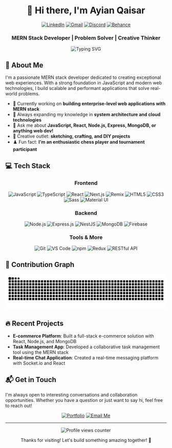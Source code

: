 <div align="center">
  
# 👋 Hi there, I'm Ayian Qaisar

[![LinkedIn](https://img.shields.io/badge/LinkedIn-0077B5?style=for-the-badge&logo=linkedin&logoColor=white)](https://www.linkedin.com/in/ayian-qaisar)
[![Gmail](https://img.shields.io/badge/Gmail-D14836?style=for-the-badge&logo=gmail&logoColor=white)](mailto:ayianqaisar20@gmail.com)
[![Discord](https://img.shields.io/badge/Discord-5865F2?style=for-the-badge&logo=discord&logoColor=white)](https://discord.gg/eVmpmhjGEY)
[![Behance](https://img.shields.io/badge/Behance-1769FF?style=for-the-badge&logo=behance&logoColor=white)](https://www.behance.net/ayianqaisar)

### **MERN Stack Developer | Problem Solver | Creative Thinker**

<img src="https://readme-typing-svg.demolab.com?font=Fira+Code&weight=600&size=22&pause=1000&color=36BCF7FF&center=true&vCenter=true&random=false&width=435&lines=Building+scalable+web+apps;JavaScript+enthusiast;React+%26+Node.js+developer;Always+learning+new+tech" alt="Typing SVG" />

</div>

## 🚀 About Me

I'm a passionate MERN stack developer dedicated to creating exceptional web experiences. With a strong foundation in JavaScript and modern web technologies, I build scalable and performant applications that solve real-world problems.

- 🔭 Currently working on **building enterprise-level web applications with MERN stack**
- 🌱 Always expanding my knowledge in **system architecture and cloud technologies**
- 💬 Ask me about **JavaScript, React, Node.js, Express, MongoDB, or anything web dev!**
- 🎨 Creative outlet: **sketching, crafting, and DIY projects**
- ♟️ Fun fact: **I'm an enthusiastic chess player and tournament participant**

## 💻 Tech Stack

<div align="center">

### Frontend
![JavaScript](https://img.shields.io/badge/JavaScript-F7DF1E?style=for-the-badge&logo=javascript&logoColor=black)
![TypeScript](https://img.shields.io/badge/TypeScript-3178C6?style=for-the-badge&logo=typescript&logoColor=white)
![React](https://img.shields.io/badge/React-61DAFB?style=for-the-badge&logo=react&logoColor=black)
![Next.js](https://img.shields.io/badge/Next.js-000000?style=for-the-badge&logo=next.js&logoColor=white)
![Remix](https://img.shields.io/badge/Remix-000000?style=for-the-badge&logo=remix&logoColor=white)
![HTML5](https://img.shields.io/badge/HTML5-E34F26?style=for-the-badge&logo=html5&logoColor=white)
![CSS3](https://img.shields.io/badge/CSS3-1572B6?style=for-the-badge&logo=css3&logoColor=white)
![Sass](https://img.shields.io/badge/Sass-CC6699?style=for-the-badge&logo=sass&logoColor=white)
![Material UI](https://img.shields.io/badge/Material_UI-0081CB?style=for-the-badge&logo=material-ui&logoColor=white)

### Backend
![Node.js](https://img.shields.io/badge/Node.js-339933?style=for-the-badge&logo=node.js&logoColor=white)
![Express.js](https://img.shields.io/badge/Express.js-000000?style=for-the-badge&logo=express&logoColor=white)
![NestJS](https://img.shields.io/badge/NestJS-E0234E?style=for-the-badge&logo=nestjs&logoColor=white)
![MongoDB](https://img.shields.io/badge/MongoDB-47A248?style=for-the-badge&logo=mongodb&logoColor=white)
![Firebase](https://img.shields.io/badge/Firebase-FFCA28?style=for-the-badge&logo=firebase&logoColor=black)

### Tools & More
![Git](https://img.shields.io/badge/Git-F05032?style=for-the-badge&logo=git&logoColor=white)
![VS Code](https://img.shields.io/badge/VS_Code-007ACC?style=for-the-badge&logo=visual-studio-code&logoColor=white)
![npm](https://img.shields.io/badge/npm-CB3837?style=for-the-badge&logo=npm&logoColor=white)
![Redux](https://img.shields.io/badge/Redux-764ABC?style=for-the-badge&logo=redux&logoColor=white)
![RESTful API](https://img.shields.io/badge/RESTful_API-009688?style=for-the-badge&logo=fastapi&logoColor=white)

</div>

## 🐍 Contribution Graph

<div align="center">
  <img src="https://raw.githubusercontent.com/Ayian-Qaisar/Ayian-Qaisar/output/github-contribution-grid-snake-dark.svg" alt="Snake animation" />
</div>

## 🔥 Recent Projects

- **E-commerce Platform**: Built a full-stack e-commerce solution with React, Node.js, and MongoDB
- **Task Management App**: Developed a collaborative task management tool using the MERN stack
- **Real-time Chat Application**: Created a real-time messaging platform with Socket.io and React

## 📬 Get in Touch

I'm always open to interesting conversations and collaboration opportunities. Whether you have a question or just want to say hi, feel free to reach out!

<div align="center">
  
[![Portfolio](https://img.shields.io/badge/Portfolio-Visit_My_Website-9cf?style=for-the-badge)](https://ayian-qaisar.netlify.app)
[![Email Me](https://img.shields.io/badge/Email-Say_Hello-D14836?style=for-the-badge&logo=gmail&logoColor=white)](mailto:ayianqaisar20@gmail.com)

</div>

---

<div align="center">
  <img src="https://komarev.com/ghpvc/?username=Ayian-Qaisar&style=flat-square&color=blue" alt="Profile views counter" />
  <p>Thanks for visiting! Let's build something amazing together! 🚀</p>
</div>
